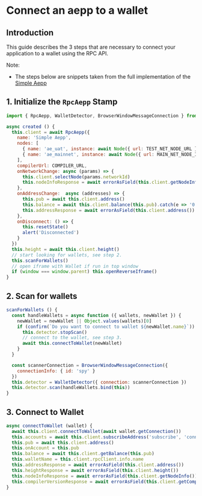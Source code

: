 # Connect an aepp to a wallet

## Introduction

This guide describes the 3 steps that are necessary to connect your application to a wallet using the RPC API.

Note:

- The steps below are snippets taken from the full implementation of the [Simple Aepp](https://github.com/aeternity/aepp-sdk-js/tree/master/examples/browser/aepp)

## 1. Initialize the `RpcAepp` Stamp

```js
import { RpcAepp, WalletDetector, BrowserWindowMessageConnection } from '@aeternity/aepp-sdk'

async created () {
  this.client = await RpcAepp({
    name: 'Simple Aepp',
    nodes: [
      { name: 'ae_uat', instance: await Node({ url: TEST_NET_NODE_URL }) },
      { name: 'ae_mainnet', instance: await Node({ url: MAIN_NET_NODE_INTERNAL_URL }) }
    ],
    compilerUrl: COMPILER_URL,
    onNetworkChange: async (params) => {
      this.client.selectNode(params.networkId)
      this.nodeInfoResponse = await errorAsField(this.client.getNodeInfo())
    },
    onAddressChange:  async (addresses) => {
      this.pub = await this.client.address()
      this.balance = await this.client.balance(this.pub).catch(e => '0')
      this.addressResponse = await errorAsField(this.client.address())
    },
    onDisconnect: () => {
      this.resetState()
      alert('Disconnected')
    }
  })
  this.height = await this.client.height()
  // start looking for wallets, see step 2.
  this.scanForWallets()
  // open iframe with Wallet if run in top window
  if (window === window.parent) this.openReverseIframe()
}
```

## 2. Scan for wallets
```js
scanForWallets () {
  const handleWallets = async function ({ wallets, newWallet }) {
    newWallet = newWallet || Object.values(wallets)[0]
    if (confirm(`Do you want to connect to wallet ${newWallet.name}`)) {
      this.detector.stopScan()
      // connect to the wallet, see step 3.
      await this.connectToWallet(newWallet)
    }
  }

  const scannerConnection = BrowserWindowMessageConnection({
    connectionInfo: { id: 'spy' }
  })
  this.detector = WalletDetector({ connection: scannerConnection })
  this.detector.scan(handleWallets.bind(this))
}
```

## 3. Connect to Wallet

```js
async connectToWallet (wallet) {
  await this.client.connectToWallet(await wallet.getConnection())
  this.accounts = await this.client.subscribeAddress('subscribe', 'connected')
  this.pub = await this.client.address()
  this.onAccount = this.pub
  this.balance = await this.client.getBalance(this.pub)
  this.walletName = this.client.rpcClient.info.name
  this.addressResponse = await errorAsField(this.client.address())
  this.heightResponse = await errorAsField(this.client.height())
  this.nodeInfoResponse = await errorAsField(this.client.getNodeInfo())
  this.compilerVersionResponse = await errorAsField(this.client.getCompilerVersion())
}
```
